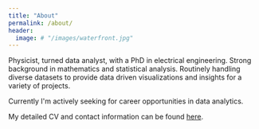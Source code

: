 ```yaml
---
title: "About"
permalink: /about/
header:
  image: # "/images/waterfront.jpg"
---
```


Physicist, turned data analyst, with a PhD in electrical engineering. Strong background in mathematics and statistical analysis. Routinely handling diverse datasets to provide data driven visualizations and insights for a variety of projects.

Currently I'm actively seeking for career opportunities in data analytics. 

My detailed CV and contact information can be found [here](https://drive.google.com/file/d/1nTzfiePiVD6R1zVvjeens2yp0cAO1Cbm/view?usp=sharing).

